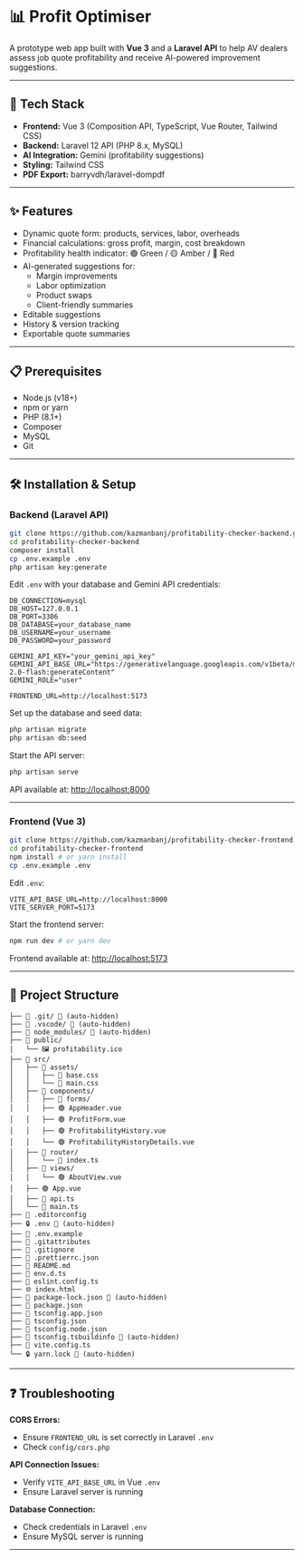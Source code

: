 # 📊 Profit Optimiser

A prototype web app built with **Vue 3** and a **Laravel API** to help AV dealers assess job quote profitability and receive AI-powered improvement suggestions.

---

## 🚀 Tech Stack

- **Frontend:** Vue 3 (Composition API, TypeScript, Vue Router, Tailwind CSS)
- **Backend:** Laravel 12 API (PHP 8.x, MySQL)
- **AI Integration:** Gemini (profitability suggestions)
- **Styling:** Tailwind CSS
- **PDF Export:** barryvdh/laravel-dompdf

---

## ✨ Features

- Dynamic quote form: products, services, labor, overheads
- Financial calculations: gross profit, margin, cost breakdown
- Profitability health indicator: 🟢 Green / 🟡 Amber / 🔴 Red
- AI-generated suggestions for:
  - Margin improvements
  - Labor optimization
  - Product swaps
  - Client-friendly summaries
- Editable suggestions
- History & version tracking
- Exportable quote summaries

---

## 📋 Prerequisites

- Node.js (v18+)
- npm or yarn
- PHP (8.1+)
- Composer
- MySQL
- Git

---

## 🛠️ Installation & Setup

### Backend (Laravel API)

```bash
git clone https://github.com/kazmanbanj/profitability-checker-backend.git
cd profitability-checker-backend
composer install
cp .env.example .env
php artisan key:generate
```

Edit `.env` with your database and Gemini API credentials:

```env
DB_CONNECTION=mysql
DB_HOST=127.0.0.1
DB_PORT=3306
DB_DATABASE=your_database_name
DB_USERNAME=your_username
DB_PASSWORD=your_password

GEMINI_API_KEY="your_gemini_api_key"
GEMINI_API_BASE_URL="https://generativelanguage.googleapis.com/v1beta/models/gemini-2.0-flash:generateContent"
GEMINI_ROLE="user"

FRONTEND_URL=http://localhost:5173
```

Set up the database and seed data:

```bash
php artisan migrate
php artisan db:seed
```

Start the API server:

```bash
php artisan serve
```

API available at: [http://localhost:8000](http://localhost:8000)

---

### Frontend (Vue 3)

```bash
git clone https://github.com/kazmanbanj/profitability-checker-frontend.git
cd profitability-checker-frontend
npm install # or yarn install
cp .env.example .env
```

Edit `.env`:

```env
VITE_API_BASE_URL=http://localhost:8000
VITE_SERVER_PORT=5173
```

Start the frontend server:

```bash
npm run dev # or yarn dev
```

Frontend available at: [http://localhost:5173](http://localhost:5173)

---

## 📁 Project Structure

```text
├── 📁 .git/ 🚫 (auto-hidden)
├── 📁 .vscode/ 🚫 (auto-hidden)
├── 📁 node_modules/ 🚫 (auto-hidden)
├── 📁 public/
│   └── 🖼️ profitability.ico
├── 📁 src/
│   ├── 📁 assets/
│   │   ├── 🎨 base.css
│   │   └── 🎨 main.css
│   ├── 📁 components/
│   │   ├── 📁 forms/
│   │   ├── 🟢 AppHeader.vue
│   │   ├── 🟢 ProfitForm.vue
│   │   ├── 🟢 ProfitabilityHistory.vue
│   │   └── 🟢 ProfitabilityHistoryDetails.vue
│   ├── 📁 router/
│   │   └── 📄 index.ts
│   ├── 📁 views/
│   │   └── 🟢 AboutView.vue
│   ├── 🟢 App.vue
│   ├── 📄 api.ts
│   └── 📄 main.ts
├── 📄 .editorconfig
├── 🔒 .env 🚫 (auto-hidden)
├── 📄 .env.example
├── 📄 .gitattributes
├── 🚫 .gitignore
├── 📄 .prettierrc.json
├── 📖 README.md
├── 📄 env.d.ts
├── 📄 eslint.config.ts
├── 🌐 index.html
├── 📄 package-lock.json 🚫 (auto-hidden)
├── 📄 package.json
├── 📄 tsconfig.app.json
├── 📄 tsconfig.json
├── 📄 tsconfig.node.json
├── 📄 tsconfig.tsbuildinfo 🚫 (auto-hidden)
├── 📄 vite.config.ts
└── 🔒 yarn.lock 🚫 (auto-hidden)
```

---

## ❓ Troubleshooting

**CORS Errors:**
- Ensure `FRONTEND_URL` is set correctly in Laravel `.env`
- Check `config/cors.php`

**API Connection Issues:**
- Verify `VITE_API_BASE_URL` in Vue `.env`
- Ensure Laravel server is running

**Database Connection:**
- Check credentials in Laravel `.env`
- Ensure MySQL server is running

---
